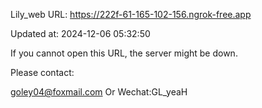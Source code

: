 Lily_web URL: https://222f-61-165-102-156.ngrok-free.app

Updated at: 2024-12-06 05:32:50

If you cannot open this URL, the server might be down.

Please contact: 

goley04@foxmail.com Or Wechat:GL_yeaH